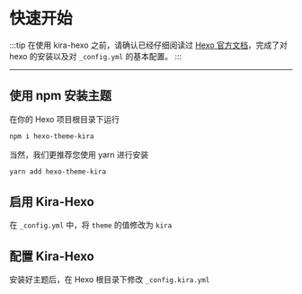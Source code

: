 # 快速开始

:::tip
在使用 kira-hexo 之前，请确认已经仔细阅读过 [Hexo 官方文档](https://hexo.io/zh-cn/docs/)，完成了对 hexo 的安装以及对 `_config.yml` 的基本配置。
:::

***

## 使用 npm 安装主题

在你的 Hexo 项目根目录下运行

```bash
npm i hexo-theme-kira
```

当然，我们更推荐您使用 yarn 进行安装

```bash
yarn add hexo-theme-kira
```

## 启用 Kira-Hexo

在 `_config.yml` 中，将 `theme` 的值修改为 `kira`

## 配置 Kira-Hexo

安装好主题后，在 Hexo 根目录下修改 `_config.kira.yml`
